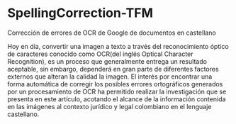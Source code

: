 # SpellingCorrection-TFM
Corrección de errores de OCR de Google de documentos en castellano

Hoy en día, convertir una imagen a texto a través del reconocimiento óptico de caracteres conocido como OCR(del inglés Optical Character Recognition), es un proceso que generalmente entrega un resultado aceptable, sin embargo, dependerá en gran parte de diferentes factores externos que alteran la calidad la imagen. 
El interés por encontrar una forma automática de corregir los posibles errores ortográficos generados por un procesamiento de OCR ha permitido realizar la investigación que se presenta en este artículo, acotando el alcance de la información contenida en las imágenes al contexto jurídico y legal colombiano en el lenguaje castellano. 

